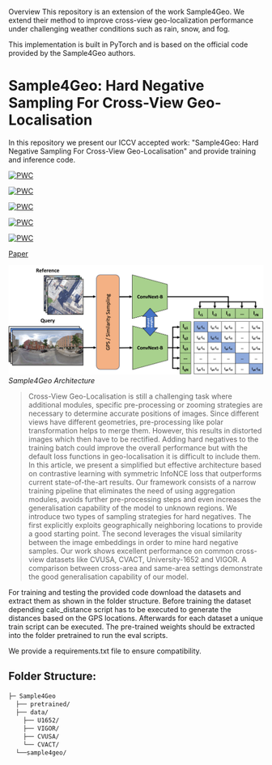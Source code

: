 Overview
This repository is an extension of the work Sample4Geo. We extend their method to improve cross-view geo-localization performance under challenging weather conditions such as rain, snow, and fog.

This implementation is built in PyTorch and is based on the official code provided by the Sample4Geo authors.

# Sample4Geo: Hard Negative Sampling For Cross-View Geo-Localisation

In this repository we present our ICCV accepted work: "Sample4Geo: Hard Negative Sampling For Cross-View Geo-Localisation" and provide training and inference code. 

[![PWC](https://img.shields.io/endpoint.svg?url=https://paperswithcode.com/badge/sample4geo-hard-negative-sampling-for-cross/image-based-localization-on-vigor-same-area)](https://paperswithcode.com/sota/image-based-localization-on-vigor-same-area?p=sample4geo-hard-negative-sampling-for-cross)

[![PWC](https://img.shields.io/endpoint.svg?url=https://paperswithcode.com/badge/sample4geo-hard-negative-sampling-for-cross/image-based-localization-on-vigor-cross-area)](https://paperswithcode.com/sota/image-based-localization-on-vigor-cross-area?p=sample4geo-hard-negative-sampling-for-cross)

[![PWC](https://img.shields.io/endpoint.svg?url=https://paperswithcode.com/badge/sample4geo-hard-negative-sampling-for-cross/image-based-localization-on-cvusa-1)](https://paperswithcode.com/sota/image-based-localization-on-cvusa-1?p=sample4geo-hard-negative-sampling-for-cross)

[![PWC](https://img.shields.io/endpoint.svg?url=https://paperswithcode.com/badge/sample4geo-hard-negative-sampling-for-cross/image-based-localization-on-cvact)](https://paperswithcode.com/sota/image-based-localization-on-cvact?p=sample4geo-hard-negative-sampling-for-cross)

[![PWC](https://img.shields.io/endpoint.svg?url=https://paperswithcode.com/badge/sample4geo-hard-negative-sampling-for-cross/drone-view-target-localization-on-university-1)](https://paperswithcode.com/sota/drone-view-target-localization-on-university-1?p=sample4geo-hard-negative-sampling-for-cross)


[Paper](https://arxiv.org/abs/2303.11851) 

![](images/sample4geo_approach.jpg)
*Sample4Geo Architecture*

> Cross-View Geo-Localisation is still a challenging task where additional modules, specific pre-processing or zooming strategies are necessary to determine accurate positions of images. Since different views have different geometries, pre-processing like polar transformation helps to merge them. However, this results in distorted images which then have to be rectified. Adding hard negatives to the training batch could improve the overall performance but with the default loss functions in geo-localisation it is difficult to include them. In this article, we present a simplified but effective architecture based on contrastive learning with symmetric InfoNCE loss that outperforms current state-of-the-art results. Our framework consists of a narrow training pipeline that eliminates the need of using aggregation modules, avoids further pre-processing steps and even increases the generalisation capability of the model to unknown regions. We introduce two types of sampling strategies for hard negatives. The first explicitly exploits geographically neighboring locations to provide a good starting point. The second leverages the visual similarity between the image embeddings in order to mine hard negative samples. Our work shows excellent performance on common cross-view datasets like CVUSA, CVACT, University-1652 and VIGOR. A comparison between cross-area and same-area settings demonstrate the good generalisation capability of our model. 


For training and testing the provided code download the datasets and extract them as shown in the folder structure. Before training the dataset depending calc\_distance script has to be executed to generate the distances based on the GPS locations. 
Afterwards for each dataset a unique train script can be executed. The pre-trained weights should be extracted into the folder pretrained to run the eval scripts.

We provide a requirements.txt file to ensure compatibility.

## Folder Structure:

```
├─ Sample4Geo
  ├── pretrained/
  ├── data/
    ├── U1652/
    ├── VIGOR/ 
    ├── CVUSA/	
    └── CVACT/
  └──sample4geo/

```


